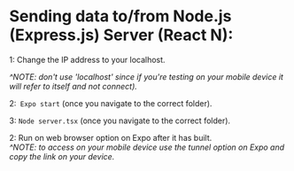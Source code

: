 # <h1> Sending data to/from Node.js (Express.js) Server (React N):</h1>

1: Change the IP address to your localhost. 

   *^NOTE: don't use 'localhost' since if you're testing on your mobile device it will refer to itself and  not connect).*

2:` Expo start` (once you navigate to the correct folder).

3: `Node server.tsx` (once you navigate to the correct folder).

2: Run on web browser option on Expo after it has built.              
        *^NOTE: to access on your mobile device use the tunnel option on Expo and copy the link on your device.*




